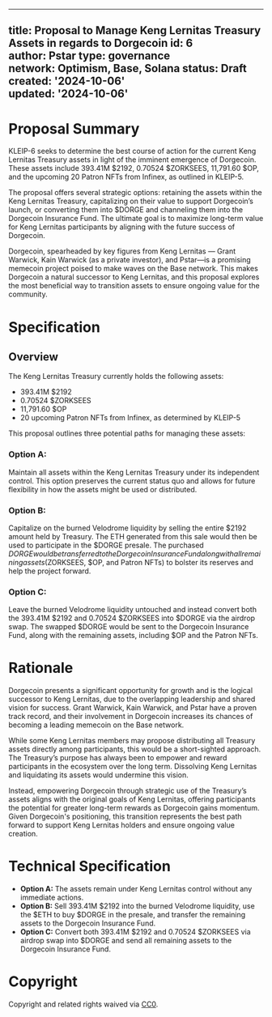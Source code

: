 
---
title: Proposal to Manage Keng Lernitas Treasury Assets in regards to Dorgecoin
id: 6  
author: Pstar
type: governance  
network: Optimism, Base, Solana 
status: Draft  
created: '2024-10-06'  
updated: '2024-10-06'  
---

# Proposal Summary

KLEIP-6 seeks to determine the best course of action for the current Keng Lernitas Treasury assets in light of the imminent emergence of Dorgecoin. These assets include 393.41M $2192, 0.70524 $ZORKSEES, 11,791.60 $OP, and the upcoming 20 Patron NFTs from Infinex, as outlined in KLEIP-5.

The proposal offers several strategic options: retaining the assets within the Keng Lernitas Treasury, capitalizing on their value to support Dorgecoin’s launch, or converting them into $DORGE and channeling them into the Dorgecoin Insurance Fund. The ultimate goal is to maximize long-term value for Keng Lernitas participants by aligning with the future success of Dorgecoin.

Dorgecoin, spearheaded by key figures from Keng Lernitas — Grant Warwick, Kain Warwick (as a private investor), and Pstar—is a promising memecoin project poised to make waves on the Base network. This makes Dorgecoin a natural successor to Keng Lernitas, and this proposal explores the most beneficial way to transition assets to ensure ongoing value for the community.

# Specification

## Overview

The Keng Lernitas Treasury currently holds the following assets:

- 393.41M $2192
- 0.70524 $ZORKSEES
- 11,791.60 $OP
- 20 upcoming Patron NFTs from Infinex, as determined by KLEIP-5

This proposal outlines three potential paths for managing these assets:

### Option A:
Maintain all assets within the Keng Lernitas Treasury under its independent control. This option preserves the current status quo and allows for future flexibility in how the assets might be used or distributed.

### Option B:
Capitalize on the burned Velodrome liquidity by selling the entire $2192 amount held by Treasury. The ETH generated from this sale would then be used to participate in the $DORGE presale. The purchased $DORGE would be transferred to the Dorgecoin Insurance Fund along with all remaining assets ($ZORKSEES, $OP, and Patron NFTs) to bolster its reserves and help the project forward.

### Option C:
Leave the burned Velodrome liquidity untouched and instead convert both the 393.41M $2192 and 0.70524 $ZORKSEES into $DORGE via the airdrop swap. The swapped $DORGE would be sent to the Dorgecoin Insurance Fund, along with the remaining assets, including $OP and the Patron NFTs.

# Rationale

Dorgecoin presents a significant opportunity for growth and is the logical successor to Keng Lernitas, due to the overlapping leadership and shared vision for success. Grant Warwick, Kain Warwick, and Pstar have a proven track record, and their involvement in Dorgecoin increases its chances of becoming a leading memecoin on the Base network.

While some Keng Lernitas members may propose distributing all Treasury assets directly among participants, this would be a short-sighted approach. The Treasury’s purpose has always been to empower and reward participants in the ecosystem over the long term. Dissolving Keng Lernitas and liquidating its assets would undermine this vision.

Instead, empowering Dorgecoin through strategic use of the Treasury’s assets aligns with the original goals of Keng Lernitas, offering participants the potential for greater long-term rewards as Dorgecoin gains momentum. Given Dorgecoin's positioning, this transition represents the best path forward to support Keng Lernitas holders and ensure ongoing value creation.

# Technical Specification

- **Option A:** The assets remain under Keng Lernitas control without any immediate actions.
- **Option B:** Sell 393.41M $2192 into the burned Velodrome liquidity, use the $ETH to buy $DORGE in the presale, and transfer the remaining assets to the Dorgecoin Insurance Fund.
- **Option C:** Convert both 393.41M $2192 and 0.70524 $ZORKSEES via airdrop swap into $DORGE and send all remaining assets to the Dorgecoin Insurance Fund.

# Copyright

Copyright and related rights waived via [CC0](https://creativecommons.org/publicdomain/zero/1.0/).  
